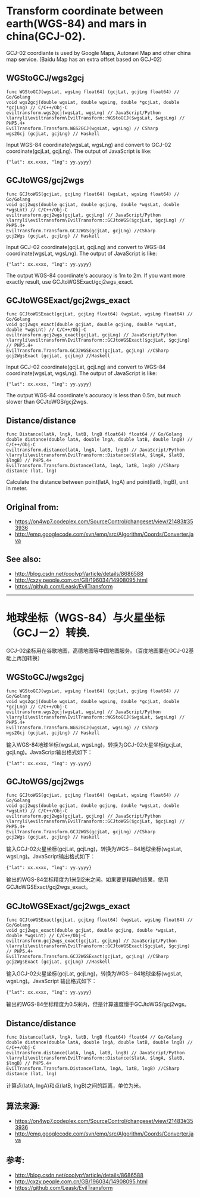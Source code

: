 # Transform coordinate between earth(WGS-84) and mars in china(GCJ-02).

GCJ-02 coordiante is used by Google Maps, Autonavi Map and other china map service. (Baidu Map has an extra offset based on GCJ-02)

## WGStoGCJ/wgs2gcj

	func WGStoGCJ(wgsLat, wgsLng float64) (gcjLat, gcjLng float64) // Go/Golang
	void wgs2gcj(double wgsLat, double wgsLng, double *gcjLat, double *gcjLng) // C/C++/Obj-C
	eviltransform.wgs2gcj(wgsLat, wgsLng) // JavaScript/Python
	\larryli\eviltransform\EvilTransform::WGStoGCJ($wgsLat, $wgsLng) // PHP5.4+
	EvilTransform.Transform.WGS2GCJ(wgsLat, wgsLng) // CSharp
	wgs2Gcj (gcjLat, gcjLng) // Haskell

Input WGS-84 coordinate(wgsLat, wgsLng) and convert to GCJ-02 coordinate(gcjLat, gcjLng). The output of JavaScript is like:

	{"lat": xx.xxxx, "lng": yy.yyyy}

## GCJtoWGS/gcj2wgs

	func GCJtoWGS(gcjLat, gcjLng float64) (wgsLat, wgsLng float64) // Go/Golang
	void gcj2wgs(double gcjLat, double gcjLng, double *wgsLat, double *wgsLnt) // C/C++/Obj-C
	eviltransform.gcj2wgs(gcjLat, gcjLng) // JavaScript/Python
	\larryli\eviltransform\EvilTransform::GCJtoWGS($gcjLat, $gcjLng) // PHP5.4+
	EvilTransform.Transform.GCJ2WGS(gcjLat, gcjLng) //CSharp
	gcj2Wgs (gcjLat, gcjLng) // Haskell

Input GCJ-02 coordinate(gcjLat, gcjLng) and convert to WGS-84 coordinate(wgsLat, wgsLng). The output of JavaScript is like:

	{"lat": xx.xxxx, "lng": yy.yyyy}

The output WGS-84 coordinate's accuracy is 1m to 2m. If you want more exactly result, use GCJtoWGSExact/gcj2wgs_exact.

## GCJtoWGSExact/gcj2wgs_exact

	func GCJtoWGSExact(gcjLat, gcjLng float64) (wgsLat, wgsLng float64) // Go/Golang
	void gcj2wgs_exact(double gcjLat, double gcjLng, double *wgsLat, double *wgsLnt) // C/C++/Obj-C
	eviltransform.gcj2wgs_exact(gcjLat, gcjLng) // JavaScript/Python
	\larryli\eviltransform\EvilTransform::GCJtoWGSExact($gcjLat, $gcjLng) // PHP5.4+
	EvilTransform.Transform.GCJ2WGSExact(gcjLat, gcjLng) //CSharp
	gcj2WgsExact (gcjLat, gcjLng) //Haskell

Input GCJ-02 coordinate(gcjLat, gcjLng) and convert to WGS-84 coordinate(wgsLat, wgsLng). The output of JavaScript is like:

	{"lat": xx.xxxx, "lng": yy.yyyy}

The output WGS-84 coordinate's accuracy is less than 0.5m, but much slower than GCJtoWGS/gcj2wgs.

## Distance/distance

	func Distance(latA, lngA, latB, lngB float64) float64 // Go/Golang
	double distance(double latA, double lngA, double latB, double lngB) // C/C++/Obj-C
	eviltransform.distance(latA, lngA, latB, lngB) // JavaScript/Python
	\larryli\eviltransform\EvilTransform::Distance($latA, $lngA, $latB, $lngB) // PHP5.4+
	EvilTransform.Transform.Distance(latA, lngA, latB, lngB) //CSharp
	distance (lat, lng)

Calculate the distance between point(latA, lngA) and point(latB, lngB), unit in meter.

## Original from:

 - https://on4wp7.codeplex.com/SourceControl/changeset/view/21483#353936
 - http://emq.googlecode.com/svn/emq/src/Algorithm/Coords/Converter.java

## See also:

 - http://blog.csdn.net/coolypf/article/details/8686588
 - http://cxzy.people.com.cn/GB/196034/14908095.html
 - https://github.com/Leask/EvilTransform

---

# 地球坐标（WGS-84）与火星坐标（GCJ－2）转换.

GCJ-02坐标用在谷歌地图，高德地图等中国地图服务。（百度地图要在GCJ-02基础上再加转换）

## WGStoGCJ/wgs2gcj

	func WGStoGCJ(wgsLat, wgsLng float64) (gcjLat, gcjLng float64) // Go/Golang
	void wgs2gcj(double wgsLat, double wgsLng, double *gcjLat, double *gcjLng) // C/C++/Obj-C
	eviltransform.wgs2gcj(wgsLat, wgsLng) // JavaScript/Python
	\larryli\eviltransform\EvilTransform::WGStoGCJ($wgsLat, $wgsLng) // PHP5.4+
	EvilTransform.Transform.WGS2GCJ(wgsLat, wgsLng) // CSharp
	wgs2Gcj (gcjLat, gcjLng) // Haskell

输入WGS-84地球坐标(wgsLat, wgsLng)，转换为GCJ-02火星坐标(gcjLat, gcjLng)。JavaScript输出格式如下：

	{"lat": xx.xxxx, "lng": yy.yyyy}

## GCJtoWGS/gcj2wgs

	func GCJtoWGS(gcjLat, gcjLng float64) (wgsLat, wgsLng float64) // Go/Golang
	void gcj2wgs(double gcjLat, double gcjLng, double *wgsLat, double *wgsLnt) // C/C++/Obj-C
	eviltransform.gcj2wgs(gcjLat, gcjLng) // JavaScript/Python
	\larryli\eviltransform\EvilTransform::GCJtoWGS($gcjLat, $gcjLng) // PHP5.4+
	EvilTransform.Transform.GCJ2WGS(gcjLat, gcjLng) //CSharp
	gcj2Wgs (gcjLat, gcjLng) // Haskell

输入GCJ-02火星坐标(gcjLat, gcjLng)，转换为WGS－84地球坐标(wgsLat, wgsLng)。JavaScript输出格式如下：

	{"lat": xx.xxxx, "lng": yy.yyyy}

输出的WGS-84坐标精度为1米到2米之间。如果要更精确的结果，使用GCJtoWGSExact/gcj2wgs_exact。

## GCJtoWGSExact/gcj2wgs_exact

	func GCJtoWGSExact(gcjLat, gcjLng float64) (wgsLat, wgsLng float64) // Go/Golang
	void gcj2wgs_exact(double gcjLat, double gcjLng, double *wgsLat, double *wgsLnt) // C/C++/Obj-C
	eviltransform.gcj2wgs_exact(gcjLat, gcjLng) // JavaScript/Python
	\larryli\eviltransform\EvilTransform::GCJtoWGSExact($gcjLat, $gcjLng) // PHP5.4+
	EvilTransform.Transform.GCJ2WGSExact(gcjLat, gcjLng) //CSharp
	gcj2WgsExact (gcjLat, gcjLng) //Haskell

输入GCJ-02火星坐标(gcjLat, gcjLng)，转换为WGS－84地球坐标(wgsLat, wgsLng)。JavaScript 输出格式如下：

	{"lat": xx.xxxx, "lng": yy.yyyy}

输出的WGS-84坐标精度为0.5米内，但是计算速度慢于GCJtoWGS/gcj2wgs。

## Distance/distance

	func Distance(latA, lngA, latB, lngB float64) float64 // Go/Golang
	double distance(double latA, double lngA, double latB, double lngB) // C/C++/Obj-C
	eviltransform.distance(latA, lngA, latB, lngB) // JavaScript/Python
	\larryli\eviltransform\EvilTransform::Distance($latA, $lngA, $latB, $lngB) // PHP5.4+
	EvilTransform.Transform.Distance(latA, lngA, latB, lngB) //CSharp
	distance (lat, lng)

计算点(latA, lngA)和点(latB, lngB)之间的距离，单位为米。


## 算法来源:

 - https://on4wp7.codeplex.com/SourceControl/changeset/view/21483#353936
 - http://emq.googlecode.com/svn/emq/src/Algorithm/Coords/Converter.java

## 参考:

 - http://blog.csdn.net/coolypf/article/details/8686588
 - http://cxzy.people.com.cn/GB/196034/14908095.html
 - https://github.com/Leask/EvilTransform
